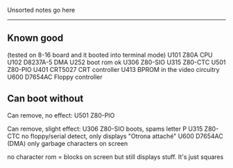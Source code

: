 
Unsorted notes go here

-------------------------------

## Known good

(tested on 8-16 board and it booted into terminal mode)
U101 Z80A     CPU
U102 D8237A-5 DMA
U252 boot rom ok
U306 Z80-SIO
U315 Z80-CTC
U501 Z80-PIO
U401 CRT5027 CRT controller
U413 BPROM in the video circuitry
U600 D7654AC Floppy controller

## Can boot without

Can remove, no effect:
U501 Z80-PIO

Can remove, slight effect:
U306 Z80-SIO boots, spams letter P
U315 Z80-CTC no floppy/serial detect, only displays "Otrona attaché"
U600 D7654AC (DMA) only garbage characters on screen

no character rom = blocks on screen but still displays stuff. It's just squares
